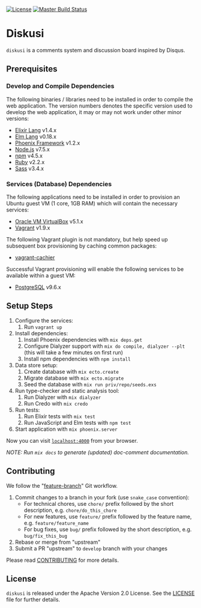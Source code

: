 [![License](https://img.shields.io/badge/license-Apache--2.0-brightgreen.svg)](LICENSE)
[![Master Build Status](https://travis-ci.org/hhandoko/diskusi.svg?branch=master)](https://travis-ci.org/hhandoko/diskusi)

# Diskusi

`diskusi` is a comments system and discussion board inspired by Disqus.

## Prerequisites

### Develop and Compile Dependencies

The following binaries / libraries need to be installed in order to compile the web application.
The version numbers denotes the specific version used to develop the web application, it may or may not work under other minor versions:

  - [Elixir Lang] v1.4.x
  - [Elm Lang] v0.18.x
  - [Phoenix Framework] v1.2.x
  - [Node.js] v7.5.x
  - [npm] v4.5.x
  - [Ruby] v2.2.x
  - [Sass] v3.4.x

### Services (Database) Dependencies

The following applications need to be installed in order to provision an Ubuntu guest VM (1 core, 1GB RAM) which will contain the necessary services:

  * [Oracle VM VirtualBox] v5.1.x
  * [Vagrant] v1.9.x

The following Vagrant plugin is not mandatory, but help speed up subsequent box provisioning by caching common packages:

  * [vagrant-cachier]

Successful Vagrant provisioning will enable the following services to be available within a guest VM:

  * [PostgreSQL] v9.6.x

## Setup Steps

  1. Configure the services:
     1. Run `vagrant up`
  1. Install dependencies:
     1. Install Phoenix dependencies with `mix deps.get`
     1. Configure Dialyzer support with `mix do compile, dialyzer --plt` (this will take a few minutes on first run)
     1. Install npm dependencies with `npm install`
  1. Data store setup:
     1. Create database with `mix ecto.create`
     1. Migrate database with `mix ecto.migrate`
     1. Seed the database with `mix run priv/repo/seeds.exs`
  1. Run type-checker and static analysis tool:
     1. Run Dialyzer with `mix dialyzer`
     1. Run Credo with `mix credo`
  1. Run tests:
     1. Run Elixir tests with `mix test`
     1. Run JavaScript and Elm tests with `npm test`
  1. Start application with `mix phoenix.server`

Now you can visit [`localhost:4000`](http://localhost:4000) from your browser.

*NOTE: Run `mix docs` to generate (updated) doc-comment documentation.*

## Contributing

We follow the "[feature-branch]" Git workflow.

  1. Commit changes to a branch in your fork (use `snake_case` convention):
     - For technical chores, use `chore/` prefix followed by the short description, e.g. `chore/do_this_chore`
     - For new features, use `feature/` prefix followed by the feature name, e.g. `feature/feature_name`
     - For bug fixes, use `bug/` prefix followed by the short description, e.g. `bug/fix_this_bug`
  1. Rebase or merge from "upstream"
  1. Submit a PR "upstream" to `develop` branch with your changes

Please read [CONTRIBUTING] for more details.

## License

`diskusi` is released under the Apache Version 2.0 License. See the [LICENSE] file for further details.

[CONTRIBUTING]: https://github.com/hhandoko/diskusi/blob/master/CONTRIBUTING.md
[Elixir Lang]: http://elixir-lang.org
[Elm Lang]: http://elm-lang.org/
[feature-branch]: http://nvie.com/posts/a-successful-git-branching-model/
[LICENSE]: https://github.com/hhandoko/diskusi/blob/master/LICENSE.txt
[Node.js]: https://nodejs.org
[npm]: https://www.npmjs.com
[Oracle VM VirtualBox]: https://www.virtualbox.org
[Phoenix Framework]: http://www.phoenixframework.org
[PostgreSQL]: http://www.postgresql.org
[Ruby]: https://www.ruby-lang.org
[Sass]: http://sass-lang.com
[Vagrant]: https://www.vagrantup.com
[vagrant-cachier]: https://github.com/fgrehm/vagrant-cachier
